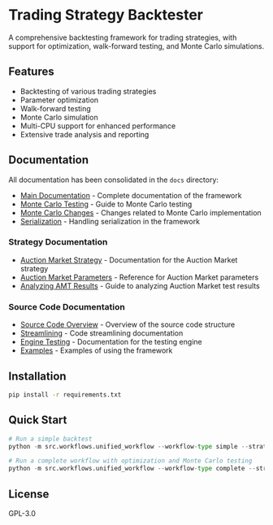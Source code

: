 # Trading Strategy Backtester

A comprehensive backtesting framework for trading strategies, with support for optimization, walk-forward testing, and Monte Carlo simulations.

## Features

- Backtesting of various trading strategies
- Parameter optimization
- Walk-forward testing
- Monte Carlo simulation
- Multi-CPU support for enhanced performance
- Extensive trade analysis and reporting

## Documentation

All documentation has been consolidated in the `docs` directory:

- [Main Documentation](docs/main_readme.md) - Complete documentation of the framework
- [Monte Carlo Testing](docs/README_MONTE_CARLO.md) - Guide to Monte Carlo testing
- [Monte Carlo Changes](docs/CHANGES_MONTE_CARLO.md) - Changes related to Monte Carlo implementation
- [Serialization](docs/README_SERIALIZATION.md) - Handling serialization in the framework

### Strategy Documentation

- [Auction Market Strategy](docs/auction_market_strategy.md) - Documentation for the Auction Market strategy
- [Auction Market Parameters](docs/auction_market_parameters_reference.md) - Reference for Auction Market parameters
- [Analyzing AMT Results](docs/analyzing_amt_results.md) - Guide to analyzing Auction Market test results

### Source Code Documentation

- [Source Code Overview](docs/src/README.md) - Overview of the source code structure
- [Streamlining](docs/src/STREAMLINING.md) - Code streamlining documentation
- [Engine Testing](docs/src/engine_testing.md) - Documentation for the testing engine
- [Examples](docs/src/examples.md) - Examples of using the framework

## Installation

```bash
pip install -r requirements.txt
```

## Quick Start

```python
# Run a simple backtest
python -m src.workflows.unified_workflow --workflow-type simple --strategy SimpleStock --tickers AAPL --start-date 2020-01-01 --end-date 2021-01-01

# Run a complete workflow with optimization and Monte Carlo testing
python -m src.workflows.unified_workflow --workflow-type complete --strategy SimpleStock --tickers AAPL --start-date 2020-01-01 --end-date 2021-01-01 --num-cores 4
```

## License

GPL-3.0 